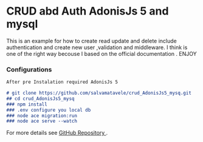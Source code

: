 # CRUD abd Auth AdonisJs 5 and mysql
This is an example for how to create read update and delete  include authentication and create new user ,validation and middleware. I think is one of the right way becouse I based on the official documentation . ENJOY

### Configurations

```markdown
After pre Instalation required AdonisJs 5

# git clone https://github.com/salvamatavele/crud_AdonisJs5_mysq.git
## cd crud_AdonisJs5_mysq
### npm install
### .env configure you local db
### node ace migration:run
### node ace serve --watch
```

For more details see [GitHub Repository ](https://github.com/salvamatavele/crud_AdonisJs5_mysql).


